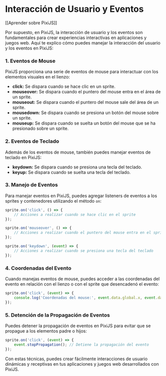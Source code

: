 # Interacción de Usuario y Eventos

[[Aprender sobre PixiJS]]

Por supuesto, en PixiJS, la interacción de usuario y los eventos son fundamentales para crear experiencias interactivas en aplicaciones y juegos web. Aquí te explico cómo puedes manejar la interacción del usuario y los eventos en PixiJS:

### 1. Eventos de Mouse

PixiJS proporciona una serie de eventos de mouse para interactuar con los elementos visuales en el lienzo:

- **click:** Se dispara cuando se hace clic en un sprite.
- **mouseover:** Se dispara cuando el puntero del mouse entra en el área de un sprite.
- **mouseout:** Se dispara cuando el puntero del mouse sale del área de un sprite.
- **mousedown:** Se dispara cuando se presiona un botón del mouse sobre un sprite.
- **mouseup:** Se dispara cuando se suelta un botón del mouse que se ha presionado sobre un sprite.

### 2. Eventos de Teclado

Además de los eventos de mouse, también puedes manejar eventos de teclado en PixiJS:

- **keydown:** Se dispara cuando se presiona una tecla del teclado.
- **keyup:** Se dispara cuando se suelta una tecla del teclado.

### 3. Manejo de Eventos

Para manejar eventos en PixiJS, puedes agregar listeners de eventos a los sprites y contenedores utilizando el método `on`:

```javascript
sprite.on('click', () => {
    // Acciones a realizar cuando se hace clic en el sprite
});

sprite.on('mouseover', () => {
    // Acciones a realizar cuando el puntero del mouse entra en el sprite
});

sprite.on('keydown', (event) => {
    // Acciones a realizar cuando se presiona una tecla del teclado
});
```

### 4. Coordenadas del Evento

Cuando manejas eventos de mouse, puedes acceder a las coordenadas del evento en relación con el lienzo o con el sprite que desencadenó el evento:

```javascript
sprite.on('click', (event) => {
    console.log('Coordenadas del mouse:', event.data.global.x, event.data.global.y);
});
```

### 5. Detención de la Propagación de Eventos

Puedes detener la propagación de eventos en PixiJS para evitar que se propague a los elementos padre o hijos:

```javascript
sprite.on('click', (event) => {
    event.stopPropagation(); // Detiene la propagación del evento
});
```

Con estas técnicas, puedes crear fácilmente interacciones de usuario dinámicas y receptivas en tus aplicaciones y juegos web desarrollados con PixiJS.